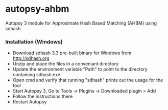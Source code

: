 autopsy-ahbm
============

Autopsy 3 module for Approximate Hash Based Matching (AHBM) using sdhash

### Installation (Windows)

* Download sdhash 3.3 pre-built binary for Windows from http://sdhash.org
* Unzip and place the files in a conveniant directory
* Update the environment variable "Path" to point to the directory containing sdhash.exe
* Open cmd and verify that running "sdhash" prints out the usage for the tool
* Start Autopsy 3, Go to Tools -> Plugins -> Downloaded plugin > Add 
* Follow the instructions there
* Restart Autopsy
